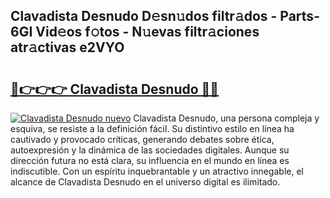 ## Clavadista Desnudo D𝚎sn𝚞dos filtr𝚊dos - Parts-6GI Vid𝚎os f𝚘tos - N𝚞evas filtr𝚊ciones atr𝚊ctivas e2VYO

# <h2><a href="http://mbb1c4.tromn.icu/?c=Clavadista+Desnudo">🔗👉👉👉 Clavadista Desnudo 🔗🔗</a></h2>

[![Clavadista Desnudo nuevo](https://i.imgur.com/pEAQMta.gif)](http://mbb1c4.tromn.icu/?c=Clavadista+Desnudo)
Clavadista Desnudo, una persona compleja y esquiva, se resiste a la definición fácil. Su distintivo estilo en línea ha cautivado y provocado críticas, generando debates sobre ética, autoexpresión y la dinámica de las sociedades digitales. Aunque su dirección futura no está clara, su influencia en el mundo en línea es indiscutible. Con un espíritu inquebrantable y un atractivo innegable, el alcance de Clavadista Desnudo en el universo digital es ilimitado.

